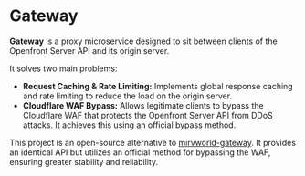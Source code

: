 # Gateway

**Gateway** is a proxy microservice designed to sit between clients of the Openfront Server API and its origin server.

It solves two main problems:

- **Request Caching & Rate Limiting:** Implements global response caching and rate limiting to reduce the load on the origin server.
- **Cloudflare WAF Bypass:** Allows legitimate clients to bypass the Cloudflare WAF that protects the Openfront Server API from DDoS attacks. It achieves this using an official bypass method.

This project is an open-source alternative to [mirvworld-gateway](https://github.com/aaa4xu/mirvworld-gateway). It provides an identical API but utilizes an official method for bypassing the WAF, ensuring greater stability and reliability.
